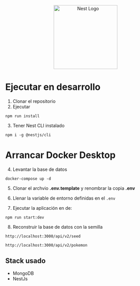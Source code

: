 <p align="center">
  <a href="http://nestjs.com/" target="blank"><img src="https://nestjs.com/img/logo-small.svg" width="200" alt="Nest Logo" /></a>
</p>

# Ejecutar en desarrollo

1. Clonar el repositorio
2. Ejecutar 
```
npm run install
```
3. Tener Nest CLI instalado
```
npm i -g @nestjs/cli
```

# Arrancar Docker Desktop
4. Levantar la base de datos
```
docker-compose up -d
```

5. Clonar el archvio __.env.template__ y renombrar la copia __.env__

6. Llenar la variable de entorno definidas en el ```.env```

7. Ejecutar la aplicación en de:
```
npm run start:dev
```

8. Reconstruir la base de datos con la semilla
```
http://localhost:3000/api/v2/seed
```
```
http://localhost:3000/api/v2/pokemon
```



## Stack usado
* MongoDB
* NestJs
